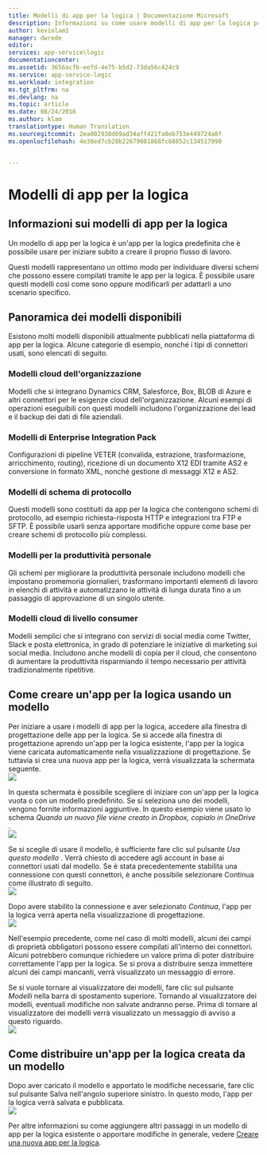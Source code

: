 ```yaml
---
title: Modelli di app per la logica | Documentazione Microsoft
description: Informazioni su come usare modelli di app per la logica predefiniti per iniziare
author: kevinlam1
manager: dwrede
editor: 
services: app-service\logic
documentationcenter: 
ms.assetid: 3656acfb-eefd-4e75-b5d2-73da56c424c9
ms.service: app-service-logic
ms.workload: integration
ms.tgt_pltfrm: na
ms.devlang: na
ms.topic: article
ms.date: 08/24/2016
ms.author: klam
translationtype: Human Translation
ms.sourcegitcommit: 2ea002938d69ad34aff421fa0eb753e449724a8f
ms.openlocfilehash: 4e38ed7cb28b22679081868fc68852c134517990


---
```

# <a name="logic-app-templates"></a>Modelli di app per la logica
## <a name="what-are-logic-app-templates"></a>Informazioni sui modelli di app per la logica
Un modello di app per la logica è un'app per la logica predefinita che è possibile usare per iniziare subito a creare il proprio flusso di lavoro. 

Questi modelli rappresentano un ottimo modo per individuare diversi schemi che possono essere compilati tramite le app per la logica. È possibile usare questi modelli così come sono oppure modificarli per adattarli a uno scenario specifico.

## <a name="overview-of-available-templates"></a>Panoramica dei modelli disponibili
Esistono molti modelli disponibili attualmente pubblicati nella piattaforma di app per la logica. Alcune categorie di esempio, nonché i tipi di connettori usati, sono elencati di seguito.

### <a name="enterprise-cloud-templates"></a>Modelli cloud dell'organizzazione
Modelli che si integrano Dynamics CRM, Salesforce, Box, BLOB di Azure e altri connettori per le esigenze cloud dell'organizzazione. Alcuni esempi di operazioni eseguibili con questi modelli includono l'organizzazione dei lead e il backup dei dati di file aziendali.

### <a name="enterprise-integration-pack-templates"></a>Modelli di Enterprise Integration Pack
Configurazioni di pipeline VETER (convalida, estrazione, trasformazione, arricchimento, routing), ricezione di un documento X12 EDI tramite AS2 e conversione in formato XML, nonché gestione di messaggi X12 e AS2.

### <a name="protocol-pattern-templates"></a>Modelli di schema di protocollo
Questi modelli sono costituiti da app per la logica che contengono schemi di protocollo, ad esempio richiesta-risposta HTTP e integrazioni tra FTP e SFTP. È possibile usarli senza apportare modifiche oppure come base per creare schemi di protocollo più complessi.  

### <a name="personal-productivity-templates"></a>Modelli per la produttività personale
Gli schemi per migliorare la produttività personale includono modelli che impostano promemoria giornalieri, trasformano importanti elementi di lavoro in elenchi di attività e automatizzano le attività di lunga durata fino a un passaggio di approvazione di un singolo utente.

### <a name="consumer-cloud-templates"></a>Modelli cloud di livello consumer
Modelli semplici che si integrano con servizi di social media come Twitter, Slack e posta elettronica, in grado di potenziare le iniziative di marketing sui social media. Includono anche modelli di copia per il cloud, che consentono di aumentare la produttività risparmiando il tempo necessario per attività tradizionalmente ripetitive. 

## <a name="how-to-create-a-logic-app-using-a-template"></a>Come creare un'app per la logica usando un modello
Per iniziare a usare i modelli di app per la logica, accedere alla finestra di progettazione delle app per la logica. Se si accede alla finestra di progettazione aprendo un'app per la logica esistente, l'app per la logica viene caricata automaticamente nella visualizzazione di progettazione. Se tuttavia si crea una nuova app per la logica, verrà visualizzata la schermata seguente.  
 ![](../../includes/media/app-service-logic-templates/template7.png)  

In questa schermata è possibile scegliere di iniziare con un'app per la logica vuota o con un modello predefinito. Se si seleziona uno dei modelli, vengono fornite informazioni aggiuntive. In questo esempio viene usato lo schema *Quando un nuovo file viene creato in Dropbox, copialo in OneDrive* .  
 ![](../../includes/media/app-service-logic-templates/template2.png)  

Se si sceglie di usare il modello, è sufficiente fare clic sul pulsante *Usa questo modello* . Verrà chiesto di accedere agli account in base ai connettori usati dal modello. Se è stata precedentemente stabilita una connessione con questi connettori, è anche possibile selezionare Continua come illustrato di seguito.  
 ![](../../includes/media/app-service-logic-templates/template3.png)  

Dopo avere stabilito la connessione e aver selezionato *Continua*, l'app per la logica verrà aperta nella visualizzazione di progettazione.  
 ![](../../includes/media/app-service-logic-templates/template4.png)  

Nell'esempio precedente, come nel caso di molti modelli, alcuni dei campi di proprietà obbligatori possono essere compilati all'interno dei connettori. Alcuni potrebbero comunque richiedere un valore prima di poter distribuire correttamente l'app per la logica. Se si prova a distribuire senza immettere alcuni dei campi mancanti, verrà visualizzato un messaggio di errore.

Se si vuole tornare al visualizzatore dei modelli, fare clic sul pulsante *Modelli* nella barra di spostamento superiore. Tornando al visualizzatore dei modelli, eventuali modifiche non salvate andranno perse. Prima di tornare al visualizzatore dei modelli verrà visualizzato un messaggio di avviso a questo riguardo.  
 ![](../../includes/media/app-service-logic-templates/template5.png)  

## <a name="how-to-deploy-a-logic-app-created-from-a-template"></a>Come distribuire un'app per la logica creata da un modello
Dopo aver caricato il modello e apportato le modifiche necessarie, fare clic sul pulsante Salva nell'angolo superiore sinistro. In questo modo, l'app per la logica verrà salvata e pubblicata.  
 ![](../../includes/media/app-service-logic-templates/template6.png)  

Per altre informazioni su come aggiungere altri passaggi in un modello di app per la logica esistente o apportare modifiche in generale, vedere [Creare una nuova app per la logica](app-service-logic-create-a-logic-app.md).




<!--HONumber=Nov16_HO3-->


